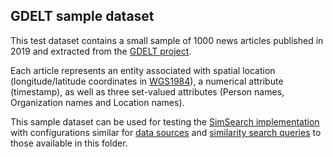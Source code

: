 ## GDELT sample dataset

This test dataset contains a small sample of 1000 news articles published in 2019 and extracted from the [GDELT project](https://www.gdeltproject.org/).

Each article represents an entity associated with spatial location (longitude/latitude coordinates in [WGS1984](https://epsg.io/4326)), a numerical attribute (timestamp), as well as three set-valued attributes (Person names, Organization names and Location names). 

This sample dataset can be used for testing the [SimSearch implementation](https://github.com/smartdatalake/simsearch) with configurations similar for [data sources](data/gdelt/sources.json) and [similarity search queries](data/gdelt/search.json) to those available in this folder.


